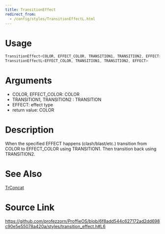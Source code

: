 ```yaml
---
title: TransitionEffect
redirect_from:
  - /config/styles/TransitionEffectL.html
---
```


# Usage
```cpp
TransitionEffect<COLOR, EFFECT_COLOR, TRANSITION1, TRANSITION2, EFFECT>
TransitionEffectL<EFFECT_COLOR, TRANSITION1, TRANSITION2, EFFECT>
```

# Arguments
 * COLOR, EFFECT_COLOR: COLOR
 * TRANSITION1, TRANSITION2 : TRANSITION
 * EFFECT: effect type
 * return value: COLOR

# Description

When the specified EFFECT happens (clash/blast/etc.) transition from COLOR to
EFFECT_COLOR using TRANSITION1. Then transition back using TRANSITION2.

# See Also
[TrConcat](/config/transitions/TrConcat.html)

# Source Link
https://github.com/profezzorn/ProffieOS/blob/6f8add544c627172ad2dd698c90e5e55078a420a/styles/transition_effect.h#L6

